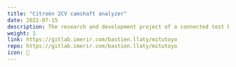 ```yaml
---
title: "Citroën 2CV camshaft analyzer"
date: 2022-07-15
description: The research and development project of a connected test bench to analyze the camshafts of Citroën 2 CV cars.
weight: 1
link: https://gitlab.imerir.com/bastien.llaty/mitutoyo
repo: https://gitlab.imerir.com/bastien.llaty/mitutoyo
icon: 🚗
---
```

